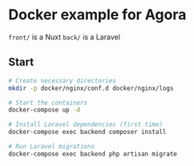 # Docker example for Agora

`front/` is a Nuxt
`back/` is a Laravel

## Start

```bash
# Create necessary directories
mkdir -p docker/nginx/conf.d docker/nginx/logs

# Start the containers
docker-compose up -d

# Install Laravel dependencies (first time)
docker-compose exec backend composer install

# Run Laravel migrations
docker-compose exec backend php artisan migrate
```
